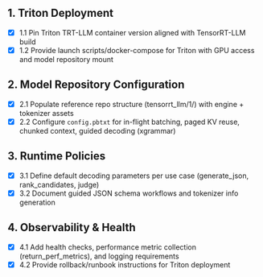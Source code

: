 ## 1. Triton Deployment

- [x] 1.1 Pin Triton TRT-LLM container version aligned with TensorRT-LLM build
- [x] 1.2 Provide launch scripts/docker-compose for Triton with GPU access and model repository mount

## 2. Model Repository Configuration

- [x] 2.1 Populate reference repo structure (tensorrt_llm/1/) with engine + tokenizer assets
- [x] 2.2 Configure `config.pbtxt` for in-flight batching, paged KV reuse, chunked context, guided decoding (xgrammar)

## 3. Runtime Policies

- [x] 3.1 Define default decoding parameters per use case (generate_json, rank_candidates, judge)
- [x] 3.2 Document guided JSON schema workflows and tokenizer info generation

## 4. Observability & Health

- [x] 4.1 Add health checks, performance metric collection (return_perf_metrics), and logging requirements
- [x] 4.2 Provide rollback/runbook instructions for Triton deployment
